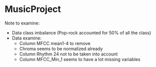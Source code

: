 # MusicProject

Note to examine:

- Data class imbalance (Pop-rock accounted for 50% of all the class)
- Data examine:
    + Column MFCC mean1-4 to remove
    + Chroma seems to be normalized already
    + Column Rhythm 24 not to be taken into account 
    + Column MFCC_Min_1 seems to have a lot missing variables 
